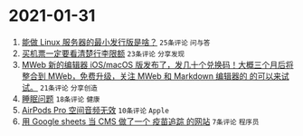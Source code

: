 # 2021-01-31

1. [能做 Linux 服务器的最小发行版是啥？](https://www.v2ex.com/t/749947) `25条评论` `问与答`
1. [买机票一定要看清楚行李限额](https://www.v2ex.com/t/749949) `23条评论` `分享发现`
1. [MWeb 新的编辑器 iOS/macOS 版发布了，发几十个兑换码！大概三个月后将整合到 MWeb，免费升级，关注 MWeb 和 Markdown 编辑器的 的可以来试试。](https://www.v2ex.com/t/749958) `21条评论` `分享创造`
1. [睡眠问题](https://www.v2ex.com/t/749944) `18条评论` `健康`
1. [AirPods Pro 空间音频无效](https://www.v2ex.com/t/749946) `10条评论` `Apple`
1. [用 Google sheets 当 CMS 做了一个 疫苗追踪 的网站](https://www.v2ex.com/t/749951) `7条评论` `程序员`
